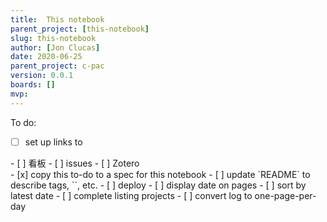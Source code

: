 ```yaml
---
title:  This notebook
parent_project: [this-notebook]
slug: this-notebook
author: [Jon Clucas]
date: 2020-06-25
parent_project: c-pac
version: 0.0.1
boards: []
mvp: 
---
```


To do: 

- [ ] set up links to
<div class="nested task-list" markdown="1">
- [ ] 看板
- [ ] issues
- [ ] Zotero
</div>
- [x] copy this to-do to a spec for this notebook
- [ ] update `README` to describe tags, `<!--more-->`, etc.
- [ ] deploy
- [ ] display date on pages
- [ ] sort by latest date
- [ ] complete listing projects
- [ ] convert log to one-page-per-day